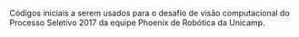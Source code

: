 Códigos iniciais a serem usados para o desafio de visão computacional do
Processo Seletivo 2017 da equipe Phoenix de Robótica da Unicamp.
